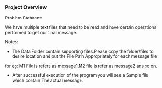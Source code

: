 ### Project Overview

Problem Statment:

We have multiple text files that need to be read and have certain operations performed to get our final message.


Notes:

* The Data Folder contain supporting files.Please copy the folder/files to desire location and put the File Path Appropriately for each message file

for eg:
M1 File is refere as message1,M2 file is refer as message2 ans so on.

* After successful execution of the program you will see a Sample file which contain The actual message.



